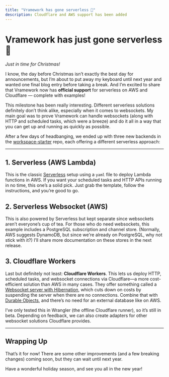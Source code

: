 ```yaml
---
title: "Vramework has gone serverless 🚀"  
description: Cloudflare and AWS support has been added
---
```


# Vramework has just gone serverless 🚀

_Just in time for Christmas!_

I know, the day before Christmas isn’t exactly the best day for announcements, but I’m about to put away my keyboard until next year and wanted one final blog entry before taking a break. And I’m excited to share that Vramework now has **official support** for serverless on AWS and Cloudflare — complete with examples!

This milestone has been really interesting. Different serverless solutions definitely don’t think alike, especially when it comes to websockets. My main goal was to prove Vramework can handle websockets (along with HTTP and scheduled tasks, which were a breeze) and do it all in a way that you can get up and running as quickly as possible.

After a few days of headbanging, we ended up with three new backends in the [workspace-starter](https://github.com/vramework/workspace-starter) repo, each offering a different serverless approach:

---

## 1. Serverless (AWS Lambda)

This is the classic [Serverless](https://www.serverless.com/) setup using a `yaml` file to deploy Lambda functions in AWS. If you want your scheduled tasks and HTTP APIs running in no time, this one’s a solid pick. Just grab the template, follow the instructions, and you’re good to go.

## 2. Serverless Websocket (AWS)

This is also powered by Serverless but kept separate since websockets aren’t everyone’s cup of tea. For those who do need websockets, this example includes a PostgreSQL subscription and channel store. (Normally, AWS suggests DynamoDB, but since we're already on PostgreSQL, why not stick with it?) I’ll share more documentation on these stores in the next release.

## 3. Cloudflare Workers

Last but definitely not least: **Cloudflare Workers**. This lets us deploy HTTP, scheduled tasks, and websocket connections via Cloudflare—a more cost-efficient solution than AWS in many cases. They offer something called a [Websocket server with Hibernation](https://developers.cloudflare.com/durable-objects/examples/websocket-hibernation-server/), which cuts down on costs by suspending the server when there are no connections. Combine that with [Durable Objects](https://developers.cloudflare.com/durable-objects/examples/durable-object-in-memory-state/), and there’s no need for an external database like on AWS.

I’ve only tested this in Wrangler (the offline Cloudflare runner), so it’s still in beta. Depending on feedback, we can also create adapters for other websocket solutions Cloudflare provides.

---

## Wrapping Up

That’s it for now! There are some other improvements (and a few breaking changes) coming soon, but they can wait until next year. 

Have a wonderful holiday season, and see you all in the new year!  